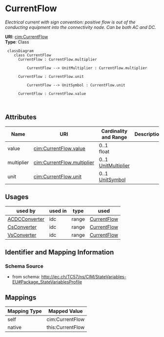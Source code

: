 # CurrentFlow


_Electrical current with sign convention: positive flow is out of the conducting equipment into the connectivity node. Can be both AC and DC._





**URI**: [cim:CurrentFlow](http://iec.ch/TC57/CIM100#CurrentFlow)<br />
**Type**: Class




```mermaid
 classDiagram
    class CurrentFlow
      CurrentFlow : CurrentFlow.multiplier
        
          CurrentFlow --> UnitMultiplier : CurrentFlow.multiplier
        
      CurrentFlow : CurrentFlow.unit
        
          CurrentFlow --> UnitSymbol : CurrentFlow.unit
        
      CurrentFlow : CurrentFlow.value
        
      
```




<!-- no inheritance hierarchy -->


## Attributes


| Name | URI | Cardinality and Range | Description | Inheritance |
| ---  | --- | --- | --- | --- |
| value | [cim:CurrentFlow.value](http://iec.ch/TC57/CIM100#CurrentFlow.value) | 0..1 <br />  float  |  | direct |
| multiplier | [cim:CurrentFlow.multiplier](http://iec.ch/TC57/CIM100#CurrentFlow.multiplier) | 0..1 <br />  [UnitMultiplier](UnitMultiplier.md)  |  | direct |
| unit | [cim:CurrentFlow.unit](http://iec.ch/TC57/CIM100#CurrentFlow.unit) | 0..1 <br />  [UnitSymbol](UnitSymbol.md)  |  | direct |





## Usages

| used by | used in | type | used |
| ---  | --- | --- | --- |
| [ACDCConverter](ACDCConverter.md) | idc | range | [CurrentFlow](CurrentFlow.md) |
| [CsConverter](CsConverter.md) | idc | range | [CurrentFlow](CurrentFlow.md) |
| [VsConverter](VsConverter.md) | idc | range | [CurrentFlow](CurrentFlow.md) |






## Identifier and Mapping Information







### Schema Source


* from schema: http://iec.ch/TC57/ns/CIM/StateVariables-EU#Package_StateVariablesProfile





## Mappings

| Mapping Type | Mapped Value |
| ---  | ---  |
| self | cim:CurrentFlow |
| native | this:CurrentFlow |




